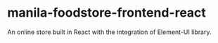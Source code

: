 # manila-foodstore-frontend-react
An online store built in React with the integration of Element-UI library.
